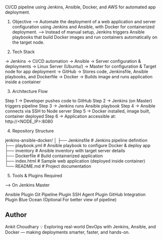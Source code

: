 CI/CD pipeline using Jenkins, Ansible, Docker, and AWS for automated app deployment.

1. Objective
--> Automate the deployment of a web application and server configuration using Jenkins and Ansible, with Docker for containerized deployment.
--> Instead of manual setup, Jenkins triggers Ansible playbooks that build Docker images and run containers automatically on the target node.

2. Tech Stack

-> Jenkins → CI/CD automation
-> Ansible → Server configuration & deployments
-> Linux Server (Ubuntu/) → Master for configuration & Target node for app deployment
-> GitHub → Stores code, Jenkinsfile, Ansible playbooks, and Dockerfile
-> Docker → Builds image and runs application inside a container

3. Architecture Flow

Step 1 → Developer pushes code to GitHub
Step 2 → Jenkins (on Master) triggers pipeline
Step 3 → Jenkins runs Ansible playbook
Step 4 → Ansible connects via SSH to Node server
Step 5 → Docker installed, image built, container deployed
Step 6 → Application accessible at:  http://<NODE_IP>:8080

4. Repository Structure 

jenkins-ansible-docker/
│
├── Jenkinsfile      # Jenkins pipeline definition  
├── playbook.yml     # Ansible playbook to configure Docker & deploy app  
├── inventory        # Ansible inventory with target server details  
├── Dockerfile       # Build containerized application  
├── index.html       # Sample web application (deployed inside container)  
└── README.md        # Project documentation  

5. Tools & Plugins Required

--> On Jenkins Master

Ansible Plugin
Git
Pipeline Plugin 
SSH Agent Plugin 
GitHub Integration Plugin
Blue Ocean (Optional For better view of pipeline)

##  Author  ## 
Ankit Choudhary
💡 Exploring real-world DevOps with Jenkins, Ansible, and Docker — making deployments smarter, faster, and hands-on.